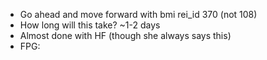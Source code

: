 - Go ahead and move forward with bmi rei_id 370 (not 108)
- How long will this take? ~1-2 days
- Almost done with HF (though she always says this)
- FPG: 